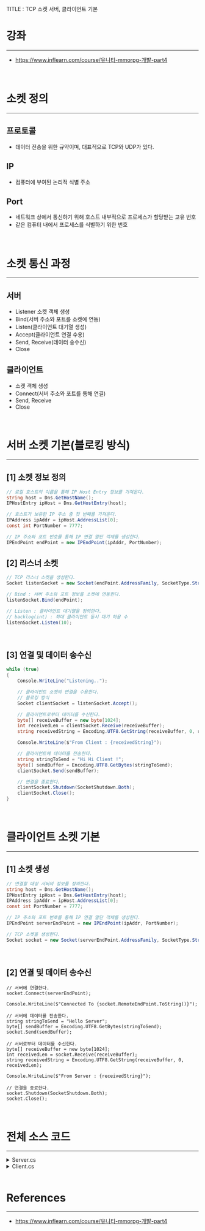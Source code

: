TITLE : TCP 소켓 서버, 클라이언트 기본

# 강좌
---
- <https://www.inflearn.com/course/유니티-mmorpg-개발-part4>

<br>

# 소켓 정의
---

## **프로토콜**
- 데이터 전송을 위한 규약이며, 대표적으로 TCP와 UDP가 있다.

## **IP**
- 컴퓨터에 부여된 논리적 식별 주소

## **Port**
- 네트워크 상에서 통신하기 위해 호스트 내부적으로 프로세스가 할당받는 고유 번호
- 같은 컴퓨터 내에서 프로세스를 식별하기 위한 번호

<br>

# 소켓 통신 과정
---

## 서버
 - Listener 소켓 객체 생성
 - Bind(서버 주소와 포트를 소켓에 연동)
 - Listen(클라이언트 대기열 생성)
 - Accept(클라이언트 연결 수용)
 - Send, Receive(데이터 송수신)
 - Close

## 클라이언트
 - 소켓 객체 생성
 - Connect(서버 주소와 포트를 통해 연결)
 - Send, Receive
 - Close

<br>

# 서버 소켓 기본(블로킹 방식)
---

## **[1] 소켓 정보 정의**

```cs
// 로컬 호스트의 이름을 통해 IP Host Entry 정보를 가져온다.
string host = Dns.GetHostName();
IPHostEntry ipHost = Dns.GetHostEntry(host);

// 호스트가 보유한 IP 주소 중 첫 번째를 가져온다.
IPAddress ipAddr = ipHost.AddressList[0];
const int PortNumber = 7777;

// IP 주소와 포트 번호를 통해 IP 연결 말단 객체를 생성한다.
IPEndPoint endPoint = new IPEndPoint(ipAddr, PortNumber);
```

## **[2] 리스너 소켓**

```cs
// TCP 리스너 소켓을 생성한다.
Socket listenSocket = new Socket(endPoint.AddressFamily, SocketType.Stream, ProtocolType.Tcp);

// Bind : 서버 주소와 포트 정보를 소켓에 연동한다.
listenSocket.Bind(endPoint);

// Listen : 클라이언트 대기열을 정의한다.
// backlog(int) : 최대 클라이언트 동시 대기 허용 수
listenSocket.Listen(10);
```

<br>

## **[3] 연결 및 데이터 송수신**

```cs
while (true)
{
    Console.WriteLine("Listening..");

    // 클라이언트 소켓의 연결을 수용한다.
    // 블로킹 방식
    Socket clientSocket = listenSocket.Accept();

    // 클라이언트로부터 데이터를 수신한다.
    byte[] receiveBuffer = new byte[1024];
    int receivedLen = clientSocket.Receive(receiveBuffer);
    string receivedString = Encoding.UTF8.GetString(receiveBuffer, 0, receivedLen);

    Console.WriteLine($"From Client : {receivedString}");

    // 클라이언트에 데이터를 전송한다.
    string stringToSend = "Hi Hi Client !";
    byte[] sendBuffer = Encoding.UTF8.GetBytes(stringToSend);
    clientSocket.Send(sendBuffer);

    // 연결을 종료한다.
    clientSocket.Shutdown(SocketShutdown.Both);
    clientSocket.Close();
}
```


<br>

# 클라이언트 소켓 기본
---

## **[1] 소켓 생성**

```cs
// 연결할 대상 서버의 정보를 정의한다.
string host = Dns.GetHostName();
IPHostEntry ipHost = Dns.GetHostEntry(host);
IPAddress ipAddr = ipHost.AddressList[0];
const int PortNumber = 7777;

// IP 주소와 포트 번호를 통해 IP 연결 말단 객체를 생성한다.
IPEndPoint serverEndPoint = new IPEndPoint(ipAddr, PortNumber);

// TCP 소켓을 생성한다.
Socket socket = new Socket(serverEndPoint.AddressFamily, SocketType.Stream, ProtocolType.Tcp);
```

<br>

## **[2] 연결 및 데이터 송수신**

```
// 서버에 연결한다.
socket.Connect(serverEndPoint);

Console.WriteLine($"Connected To {socket.RemoteEndPoint.ToString()}");

// 서버에 데이터를 전송한다.
string stringToSend = "Hello Server";
byte[] sendBuffer = Encoding.UTF8.GetBytes(stringToSend);
socket.Send(sendBuffer);

// 서버로부터 데이터를 수신한다.
byte[] receiveBuffer = new byte[1024];
int receivedLen = socket.Receive(receiveBuffer);
string receivedString = Encoding.UTF8.GetString(receiveBuffer, 0, receivedLen);

Console.WriteLine($"From Server : {receivedString}");

// 연결을 종료한다.
socket.Shutdown(SocketShutdown.Both);
socket.Close();
```

<br>

# 전체 소스 코드
---

<details>
<summary markdown="span"> 
Server.cs
</summary>

```cs
using System;
using System.Collections.Generic;
using System.Linq;
using System.Text;
using System.Threading;
using System.Threading.Tasks;

using System.Net;
using System.Net.Sockets;

class Server
{
    static void Main(string[] args)
    {
        // 로컬 호스트의 이름을 통해 IP Host Entry 정보를 가져온다.
        string host = Dns.GetHostName();
        IPHostEntry ipHost = Dns.GetHostEntry(host);

        // 호스트가 보유한 IP 주소 중 첫 번째를 가져온다.
        IPAddress ipAddr = ipHost.AddressList[0];
        const int PortNumber = 7777;

        // IP 주소와 포트 번호를 통해 IP 연결 말단 객체를 생성한다.
        IPEndPoint endPoint = new IPEndPoint(ipAddr, PortNumber);

        // TCP 리스너 소켓을 생성한다.
        Socket listenSocket = new Socket(endPoint.AddressFamily, SocketType.Stream, ProtocolType.Tcp);

        try
        {
            // Bind : 서버 주소와 포트 정보를 소켓에 연동한다.
            listenSocket.Bind(endPoint);

            // Listen : 클라이언트 대기열을 정의한다.
            // backlog(int) : 최대 클라이언트 동시 대기 허용 수
            listenSocket.Listen(10);

            while (true)
            {
                Console.WriteLine("Listening..");

                // 클라이언트 소켓 수용
                // 블로킹 방식
                Socket clientSocket = listenSocket.Accept();

                // 클라이언트로부터 데이터 수신
                byte[] receiveBuffer = new byte[1024];
                int receivedBytes = clientSocket.Receive(receiveBuffer);
                string receivedString = Encoding.UTF8.GetString(receiveBuffer, 0, receivedBytes);

                Console.WriteLine($"From Client : {receivedString}");

                // 클라이언트에 데이터 전송
                string stringToSend = "Hi Hi Client !";
                byte[] sendBuffer = Encoding.UTF8.GetBytes(stringToSend);
                clientSocket.Send(sendBuffer);

                // 연결 종료
                clientSocket.Shutdown(SocketShutdown.Both);
                clientSocket.Close();
            }
        }
        catch (Exception e)
        {
            Console.WriteLine(e.Message);
        }
    }
}
```

</details>

<details>
<summary markdown="span"> 
Client.cs
</summary>

```cs
using System;
using System.Collections.Generic;
using System.Linq;
using System.Text;
using System.Threading.Tasks;

using System.Net;
using System.Net.Sockets;

class Client
{
    static void Main(string[] args)
    {
        // 연결할 대상 서버의 정보를 정의한다.
        string host = Dns.GetHostName();
        IPHostEntry ipHost = Dns.GetHostEntry(host);
        IPAddress ipAddr = ipHost.AddressList[0];
        const int PortNumber = 7777;

        // IP 주소와 포트 번호를 통해 IP 연결 말단 객체를 생성한다.
        IPEndPoint serverEndPoint = new IPEndPoint(ipAddr, PortNumber);

        // TCP 소켓을 생성한다.
        Socket socket = new Socket(serverEndPoint.AddressFamily, SocketType.Stream, ProtocolType.Tcp);

        try
        {
            // 서버에 연결한다.
            socket.Connect(serverEndPoint);
            Console.WriteLine($"Connected To {socket.RemoteEndPoint.ToString()}");

            // 서버에 데이터를 전송한다.
            string stringToSend = "Hello Server";
            byte[] sendBuffer = Encoding.UTF8.GetBytes(stringToSend);
            socket.Send(sendBuffer);

            // 서버로부터 데이터를 수신한다.
            byte[] receiveBuffer = new byte[1024];
            int receivedLen = socket.Receive(receiveBuffer);
            string receivedString = Encoding.UTF8.GetString(receiveBuffer, 0, receivedLen);

            Console.WriteLine($"From Server : {receivedString}");

            // 연결을 종료한다.
            socket.Shutdown(SocketShutdown.Both);
            socket.Close();
        }
        catch (Exception e)
        {
            Console.WriteLine(e.Message);
        }
    }
}
```

</details>


<br>

# References
---
- <https://www.inflearn.com/course/유니티-mmorpg-개발-part4>







